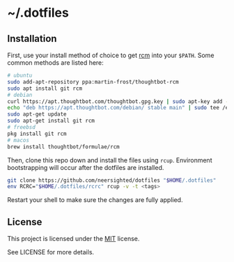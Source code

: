 # ~/.dotfiles

## Installation

First, use your install method of choice to get
[rcm](https://github.com/thoughtbot/rcm) into your `$PATH`. Some common methods
are listed here:

```sh
# ubuntu
sudo add-apt-repository ppa:martin-frost/thoughtbot-rcm
sudo apt install git rcm
# debian
curl https://apt.thoughtbot.com/thoughtbot.gpg.key | sudo apt-key add -
echo "deb https://apt.thoughtbot.com/debian/ stable main" | sudo tee /etc/apt/sources.list.d/thoughtbot.list
sudo apt-get update
sudo apt-get install git rcm
# freebsd
pkg install git rcm
# macos
brew install thoughtbot/formulae/rcm
```

Then, clone this repo down and install the files using `rcup`. Environment
bootstrapping will occur after the dotfiles are installed.

```sh
git clone https://github.com/neersighted/dotfiles "$HOME/.dotfiles"
env RCRC="$HOME/.dotfiles/rcrc" rcup -v -t <tags>
```

Restart your shell to make sure the changes are fully applied.

## License

This project is licensed under the
[MIT](https://en.wikipedia.org/wiki/MIT_License) license.

See LICENSE for more details.
